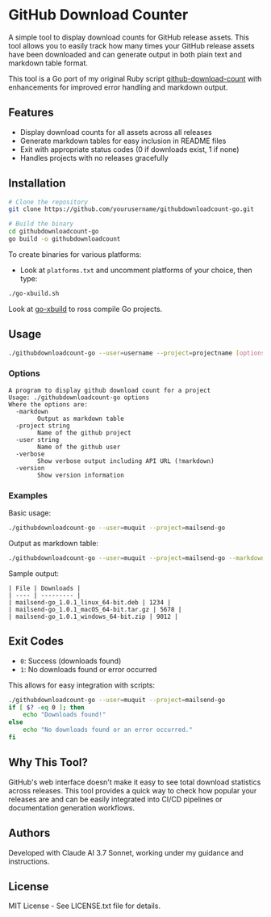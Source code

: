 # GitHub Download Counter

A simple tool to display download counts for GitHub release assets. This tool allows you to easily track how many times your GitHub release assets have been downloaded and can generate output in both plain text and markdown table format.

This tool is a Go port of my original Ruby script 
[github-download-count](https://github.com/muquit/githubdownloadcount)
with enhancements for improved error handling and markdown output.

## Features

- Display download counts for all assets across all releases
- Generate markdown tables for easy inclusion in README files
- Exit with appropriate status codes (0 if downloads exist, 1 if none)
- Handles projects with no releases gracefully

## Installation

```bash
# Clone the repository
git clone https://github.com/yourusername/githubdownloadcount-go.git

# Build the binary
cd githubdownloadcount-go
go build -o githubdownloadcount
```
To create binaries for various platforms:

* Look at `platforms.txt` and uncomment platforms of your choice, then type:

```bash
./go-xbuild.sh
```

Look at [go-xbuild](https://github.com/muquit/go-xbuild) to ross compile Go projects.

## Usage

```bash
./githubdownloadcount-go --user=username --project=projectname [options]
```

### Options

```
A program to display github download count for a project
Usage: ./githubdownloadcount-go options
Where the options are:
  -markdown
    	Output as markdown table
  -project string
    	Name of the github project
  -user string
    	Name of the github user
  -verbose
    	Show verbose output including API URL (!markdown)
  -version
    	Show version information
```

### Examples

Basic usage:

```bash
./githubdownloadcount-go --user=muquit --project=mailsend-go
```

Output as markdown table:

```bash
./githubdownloadcount-go --user=muquit --project=mailsend-go --markdown
```

Sample output:

```
| File | Downloads |
| ---- | --------- |
| mailsend-go_1.0.1_linux_64-bit.deb | 1234 |
| mailsend-go_1.0.1_macOS_64-bit.tar.gz | 5678 |
| mailsend-go_1.0.1_windows_64-bit.zip | 9012 |
```

## Exit Codes

- `0`: Success (downloads found)
- `1`: No downloads found or error occurred

This allows for easy integration with scripts:

```bash
./githubdownloadcount-go --user=muquit --project=mailsend-go
if [ $? -eq 0 ]; then
    echo "Downloads found!"
else
    echo "No downloads found or an error occurred."
fi
```

## Why This Tool?

GitHub's web interface doesn't make it easy to see total download statistics across releases. This tool provides a quick way to check how popular your releases are and can be easily integrated into CI/CD pipelines or documentation generation workflows.

## Authors

Developed with Claude AI 3.7 Sonnet, working under my guidance and instructions.

## License

MIT License - See LICENSE.txt file for details.


